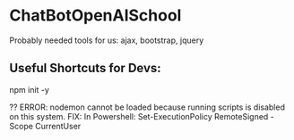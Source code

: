 # ChatBotOpenAISchool

Probably needed tools for us:  ajax, bootstrap, jquery


## Useful Shortcuts for Devs:
npm init -y

?? ERROR: nodemon cannot be loaded because running scripts is disabled on this system.
FIX: In Powershell:	Set-ExecutionPolicy RemoteSigned -Scope CurrentUser